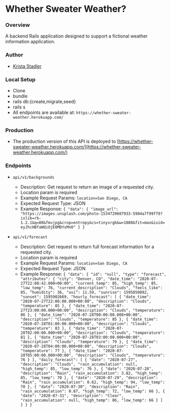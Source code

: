 # Whether Sweater Weather?

### Overview

A backend Rails application designed to support a fictional weather information application.

### Author

- [Krista Stadler](https://github.com/kristastadler)

### Local Setup

 - Clone
 - bundle
 - rails db:{create,migrate,seed}
 - rails s
 - All endpoints are available at: `https://whether-sweater-weather.herokuapp.com/`

 ### Production

- The production version of this API is deployed to [https://whether-sweater-weather.herokuapp.com/](https://whether-sweater-weather.herokuapp.com/)

### Endpoints

  - `api/v1/backgrounds`
    - Description: Get request to return an image of a requested city.
    - Location param is required
    - Example Request Params:
      ``location=San Diego, CA``
    - Expected Request Type: JSON
    - Example Response:
      ``{
    "data": {
        "image_url": "https://images.unsplash.com/photo-1534729607933-5904a7f99ff9?ixlib=rb-1.2.1&q=80&fm=jpg&crop=entropy&cs=tinysrgb&w=1080&fit=max&ixid=eyJhcHBfaWQiOjE0MDYxMn0"
    }
}``

  - `api/v1/forecast`
    - Description: Get request to return full forecast information for a requested city.
    - Location param is required
    - Example Request Params:
      ``location=San Diego, CA``
    - Expected Request Type: JSON
    - Example Response:
    ``{
    "data": {
        "id": "null",
        "type": "forecast",
        "attributes": {
            "city": "Denver, CO",
            "date_time": "2020-07-27T22:08:42.000+00:00",
            "current_temp": 85,
            "high_temp": 85,
            "low_temp": 76,
            "current_description": "Clouds",
            "feels_like": 85,
            "humidity": 36,
            "uvi": 11.59,
            "sunrise": 1595850892,
            "sunset": 1595902669,
            "hourly_forecast": [
                {
                    "date_time": "2020-07-27T22:00:00.000+00:00",
                    "description": "Clouds",
                    "temperature": 85
                },
                {
                    "date_time": "2020-07-27T23:00:00.000+00:00",
                    "description": "Clouds",
                    "temperature": 86
                },
                {
                    "date_time": "2020-07-28T00:00:00.000+00:00",
                    "description": "Clouds",
                    "temperature": 85
                },
                {
                    "date_time": "2020-07-28T01:00:00.000+00:00",
                    "description": "Clouds",
                    "temperature": 83
                },
                {
                    "date_time": "2020-07-28T02:00:00.000+00:00",
                    "description": "Clouds",
                    "temperature": 81
                },
                {
                    "date_time": "2020-07-28T03:00:00.000+00:00",
                    "description": "Clouds",
                    "temperature": 79
                },
                {
                    "date_time": "2020-07-28T04:00:00.000+00:00",
                    "description": "Clouds",
                    "temperature": 77
                },
                {
                    "date_time": "2020-07-28T05:00:00.000+00:00",
                    "description": "Clouds",
                    "temperature": 76
                }
            ],
            "daily_forecast": [
                {
                    "date": "2020-07-27",
                    "description": "Clouds",
                    "rain_accumulation": null,
                    "high_temp": 85,
                    "low_temp": 76
                },
                {
                    "date": "2020-07-28",
                    "description": "Rain",
                    "rain_accumulation": 3.82,
                    "high_temp": 85,
                    "low_temp": 70
                },
                {
                    "date": "2020-07-29",
                    "description": "Rain",
                    "rain_accumulation": 0.62,
                    "high_temp": 94,
                    "low_temp": 70
                },
                {
                    "date": "2020-07-30",
                    "description": "Rain",
                    "rain_accumulation": 0.87,
                    "high_temp": 72,
                    "low_temp": 66
                },
                {
                    "date": "2020-07-31",
                    "description": "Clear",
                    "rain_accumulation": null,
                    "high_temp": 86,
                    "low_temp": 66
                }
            ]
        }
    }
}``
